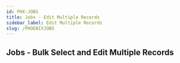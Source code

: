 ```yaml
---
id: PHX-JOBS
title: Jobs - Edit Multiple Records
sidebar_label: Edit Multiple Records
slug: /PHOENIXJOBS
---
```


## Jobs - Bulk Select and Edit Multiple Records  
